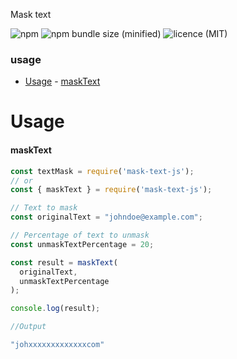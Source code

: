 Mask text

![npm](https://img.shields.io/npm/v/mask-text-js)
![npm bundle size (minified)](https://img.shields.io/bundlephobia/min/mask-text-js/0.1.0)
![licence (MIT)](https://img.shields.io/npm/l/mask-text-js)

### usage 
- [Usage](#usage-1)
      - [maskText](#masktext)

# Usage

#### maskText

```js
const textMask = require('mask-text-js');
// or
const { maskText } = require('mask-text-js');

// Text to mask
const originalText = "johndoe@example.com";

// Percentage of text to unmask
const unmaskTextPercentage = 20;

const result = maskText(
  originalText,
  unmaskTextPercentage
);

console.log(result);

//Output

"johxxxxxxxxxxxxxcom"
```

 <!-- https://www.freecodecamp.org/news/how-to-create-and-publish-your-first-npm-package/ -->